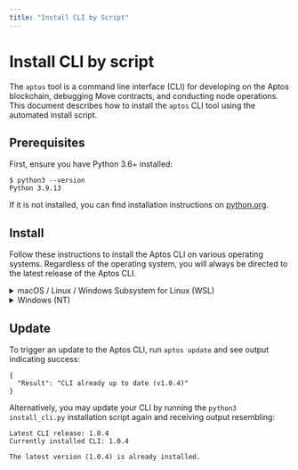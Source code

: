 ```yaml
---
title: "Install CLI by Script"
---
```


# Install CLI by script

The `aptos` tool is a command line interface (CLI) for developing on the Aptos blockchain, debugging Move contracts, and conducting node operations. This document describes how to install the `aptos` CLI tool using the automated install script.

## Prerequisites

First, ensure you have Python 3.6+ installed:

```
$ python3 --version
Python 3.9.13
```

If it is not installed, you can find installation instructions on [python.org](https://www.python.org/downloads/).

## Install

Follow these instructions to install the Aptos CLI on various operating systems. Regardless of the operating system, you will always be directed to the latest release of the Aptos CLI.

<details>
<summary>macOS / Linux / Windows Subsystem for Linux (WSL)</summary>

:::tip
These instructions have been tested on Ubuntu 20.04, Ubuntu 22.04, Arch Linux, macOS (ARM), and WSL and assume you have either `curl` or `wget` installed to download the script.
:::

In your terminal, run the following `curl` command:

```
curl -fsSL "https://aptos.dev/scripts/install_cli.py" | python3
```

Or with `wget`:

```
wget -qO- "https://aptos.dev/scripts/install_cli.py" | python3
```

:::tip
If you receive an error `ModuleNotFoundError: No module named packaging`
You need to install `packaging` first

```Shell
pip3 install packaging
```

:::

</details>

<details>

<summary>Windows (NT)</summary>

:::tip
These instructions have been tested on Windows 11.
:::

In Powershell:

```Shell
iwr "https://aptos.dev/scripts/install_cli.py" -useb | Select-Object -ExpandProperty Content | python3
```

:::tip
If you receive an error `ModuleNotFoundError: No module named packaging`
You need to install `packaging` first

```Shell
pip3 install packaging
```

:::

</details>

## Update

To trigger an update to the Aptos CLI, run `aptos update` and see output indicating success:

```
{
  "Result": "CLI already up to date (v1.0.4)"
}
```

Alternatively, you may update your CLI by running the `python3 install_cli.py` installation script again and receiving output resembling:

```
Latest CLI release: 1.0.4
Currently installed CLI: 1.0.4

The latest version (1.0.4) is already installed.
```
